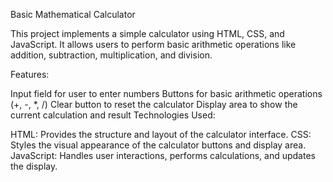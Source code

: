 Basic Mathematical Calculator

This project implements a simple calculator using HTML, CSS, and JavaScript. It allows users to perform basic arithmetic operations like addition, subtraction, multiplication, and division.

Features:

Input field for user to enter numbers
Buttons for basic arithmetic operations (+, -, *, /)
Clear button to reset the calculator
Display area to show the current calculation and result
Technologies Used:

HTML: Provides the structure and layout of the calculator interface.
CSS: Styles the visual appearance of the calculator buttons and display area.
JavaScript: Handles user interactions, performs calculations, and updates the display.
